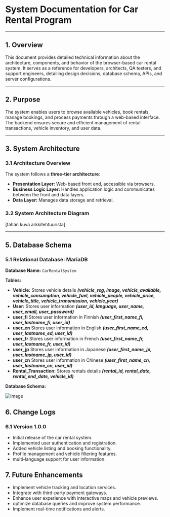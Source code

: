 # System Documentation for Car Rental Program

---

## 1. Overview
This document provides detailed technical information about the architecture, components, and behavior of the browser-based car rental system. It serves as a reference for developers, architects, QA testers, and support engineers, detailing design decisions, database schema, APIs, and server configurations.

---

## 2. Purpose
The system enables users to browse available vehicles, book rentals, manage bookings, and process payments through a web-based interface. The backend ensures secure and efficient management of rental transactions, vehicle inventory, and user data.

---

## 3. System Architecture

### 3.1 Architecture Overview
The system follows a **three-tier architecture**:
- **Presentation Layer:** Web-based front end, accessible via browsers.
- **Business Logic Layer:** Handles application logic and communicates between the front and data layers.
- **Data Layer:** Manages data storage and retrieval.

### 3.2 System Architecture Diagram
[tähän kuva arkkitehtuurista]

---


## 5. Database Schema
### 5.1 Relational Database: MariaDB
**Database Name:** `CarRentalSystem`

**Tables:**
- **Vehicle:** Stores vehicle details ***(vehicle_reg, image, vehicle_available, vehicle_consumption, vehicle_fuel, vehicle_people, vehicle_price, vehicle_title, vehicle_transmission, vehicle_year)***
- **User:** Stores user information ***(user_id, language, user_name, user_email, user_password)***
- **user_fi** Stores user information in Finnish ***(user_first_name_fi, user_lastname_fi, user_id)***
- **user_en** Stores user information in English ***(user_first_name_ed, user_lastname_ed, user_id)***
- **user_fr** Stores user information in French ***(user_first_name_fr, user_lastname_fr, user_id)***
- **user_jp** Stores user information in Japanese ***(user_first_name_jp, user_lastname_jp, user_id)***
- **user_cn** Stores user information in Chinese ***(user_first_name_cn, user_lastname_cn, user_id)***
- **Rental_Transaction:** Stores rentals details ***(rental_id, rental_date, rental_end_date, vehicle_id)***

**Database Schema:**

![image](https://github.com/user-attachments/assets/72db7dac-096f-4352-960a-a3b5ab45cad5)


## 6. Change Logs
### 6.1 Version 1.0.0
- Initial release of the car rental system.
- Implemented user authentication and registration.
- Added vehicle listing and booking functionality.
- Profile management and vehicle filtering features.
- multi-language support for user information.

## 7. Future Enhancements
- Implement vehicle tracking and location services.
- Integrate with third-party payment gateways.
- Enhance user experience with interactive maps and vehicle previews.
- optimize database queries and improve system performance.
- Implement real-time notifications and alerts.





